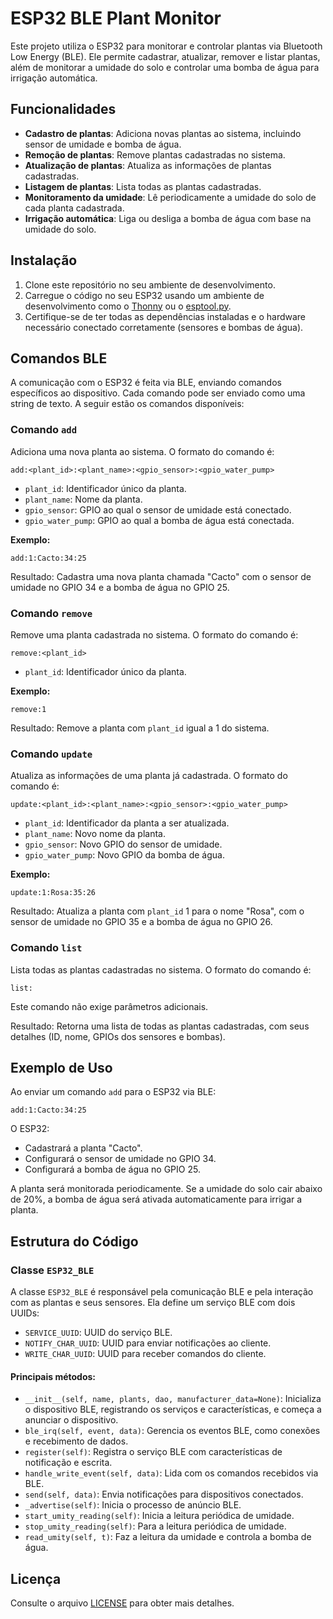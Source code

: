 # ESP32 BLE Plant Monitor

Este projeto utiliza o ESP32 para monitorar e controlar plantas via Bluetooth Low Energy (BLE). Ele permite cadastrar, atualizar, remover e listar plantas, além de monitorar a umidade do solo e controlar uma bomba de água para irrigação automática.

## Funcionalidades

- **Cadastro de plantas**: Adiciona novas plantas ao sistema, incluindo sensor de umidade e bomba de água.
- **Remoção de plantas**: Remove plantas cadastradas no sistema.
- **Atualização de plantas**: Atualiza as informações de plantas cadastradas.
- **Listagem de plantas**: Lista todas as plantas cadastradas.
- **Monitoramento da umidade**: Lê periodicamente a umidade do solo de cada planta cadastrada.
- **Irrigação automática**: Liga ou desliga a bomba de água com base na umidade do solo.

## Instalação

1. Clone este repositório no seu ambiente de desenvolvimento.
2. Carregue o código no seu ESP32 usando um ambiente de desenvolvimento como o [Thonny](https://thonny.org/) ou o [esptool.py](https://github.com/espressif/esptool).
3. Certifique-se de ter todas as dependências instaladas e o hardware necessário conectado corretamente (sensores e bombas de água).

## Comandos BLE

A comunicação com o ESP32 é feita via BLE, enviando comandos específicos ao dispositivo. Cada comando pode ser enviado como uma string de texto. A seguir estão os comandos disponíveis:

### Comando `add`
Adiciona uma nova planta ao sistema. O formato do comando é:

```
add:<plant_id>:<plant_name>:<gpio_sensor>:<gpio_water_pump>
```

- `plant_id`: Identificador único da planta.
- `plant_name`: Nome da planta.
- `gpio_sensor`: GPIO ao qual o sensor de umidade está conectado.
- `gpio_water_pump`: GPIO ao qual a bomba de água está conectada.

**Exemplo:**

```
add:1:Cacto:34:25
```

Resultado: Cadastra uma nova planta chamada "Cacto" com o sensor de umidade no GPIO 34 e a bomba de água no GPIO 25.

### Comando `remove`
Remove uma planta cadastrada no sistema. O formato do comando é:

```
remove:<plant_id>
```

- `plant_id`: Identificador único da planta.

**Exemplo:**

```
remove:1
```

Resultado: Remove a planta com `plant_id` igual a 1 do sistema.

### Comando `update`
Atualiza as informações de uma planta já cadastrada. O formato do comando é:

```
update:<plant_id>:<plant_name>:<gpio_sensor>:<gpio_water_pump>
```

- `plant_id`: Identificador da planta a ser atualizada.
- `plant_name`: Novo nome da planta.
- `gpio_sensor`: Novo GPIO do sensor de umidade.
- `gpio_water_pump`: Novo GPIO da bomba de água.

**Exemplo:**

```
update:1:Rosa:35:26
```

Resultado: Atualiza a planta com `plant_id` 1 para o nome "Rosa", com o sensor de umidade no GPIO 35 e a bomba de água no GPIO 26.

### Comando `list`
Lista todas as plantas cadastradas no sistema. O formato do comando é:

```
list:
```

Este comando não exige parâmetros adicionais.

Resultado: Retorna uma lista de todas as plantas cadastradas, com seus detalhes (ID, nome, GPIOs dos sensores e bombas).

## Exemplo de Uso

Ao enviar um comando `add` para o ESP32 via BLE:

```
add:1:Cacto:34:25
```

O ESP32:

- Cadastrará a planta "Cacto".
- Configurará o sensor de umidade no GPIO 34.
- Configurará a bomba de água no GPIO 25.

A planta será monitorada periodicamente. Se a umidade do solo cair abaixo de 20%, a bomba de água será ativada automaticamente para irrigar a planta.

## Estrutura do Código

### Classe `ESP32_BLE`

A classe `ESP32_BLE` é responsável pela comunicação BLE e pela interação com as plantas e seus sensores. Ela define um serviço BLE com dois UUIDs:

- `SERVICE_UUID`: UUID do serviço BLE.
- `NOTIFY_CHAR_UUID`: UUID para enviar notificações ao cliente.
- `WRITE_CHAR_UUID`: UUID para receber comandos do cliente.

#### Principais métodos:

- `__init__(self, name, plants, dao, manufacturer_data=None)`: Inicializa o dispositivo BLE, registrando os serviços e características, e começa a anunciar o dispositivo.
- `ble_irq(self, event, data)`: Gerencia os eventos BLE, como conexões e recebimento de dados.
- `register(self)`: Registra o serviço BLE com características de notificação e escrita.
- `handle_write_event(self, data)`: Lida com os comandos recebidos via BLE.
- `send(self, data)`: Envia notificações para dispositivos conectados.
- `_advertise(self)`: Inicia o processo de anúncio BLE.
- `start_umity_reading(self)`: Inicia a leitura periódica de umidade.
- `stop_umity_reading(self)`: Para a leitura periódica de umidade.
- `read_umity(self, t)`: Faz a leitura da umidade e controla a bomba de água.

## Licença

Consulte o arquivo [LICENSE](LICENSE) para obter mais detalhes.
